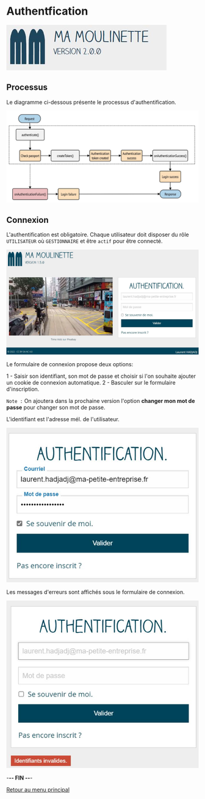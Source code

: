 # Authentfication

![Ma-Moulinette](/documentation/ressources/home-000.jpg)

## Processus

Le diagramme ci-dessous présente le processus d'authentification.

![authentification](/documentation/ressources/authentification-000.jpg)

## Connexion

L'authentification est obligatoire. Chaque utilisateur doit disposer du rôle `UTILISATEUR` où `GESTIONNAIRE` et être `actif` pour être connecté.

![authentification](/documentation/ressources/authentification-001.jpg)

Le formulaire de connexion propose deux options:

1 - Saisir son identifiant, son mot de passe et choisir si l'on souhaite ajouter un cookie de connexion automatique.
2 - Basculer sur le formulaire d'inscription.

`Note :` On ajoutera dans la prochaine version l'option **changer mon mot de passe** pour changer son mot de passe.

L'identifiant est l'adresse mél. de l'utilisateur.

![authentification](/documentation/ressources/authentification-002.jpg)

Les messages d'erreurs sont affichés sous le formulaire de connexion.

![authentification](/documentation/ressources/authentification-003.jpg)

-**-- FIN --**-

[Retour au menu principal](/README.md)
